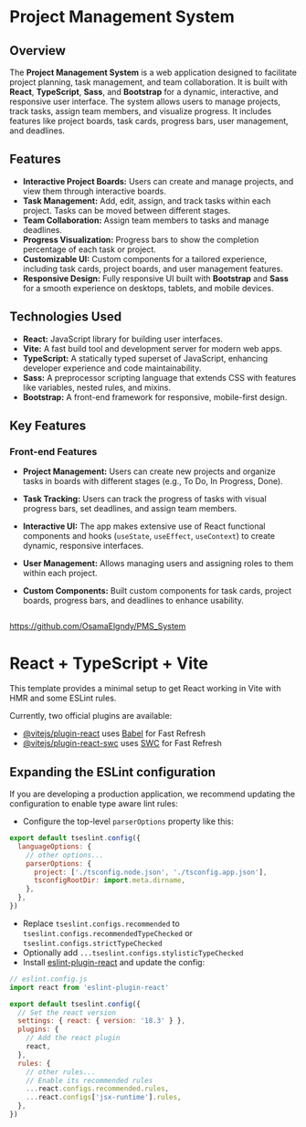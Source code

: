 # Project Management System

## Overview

The **Project Management System** is a web application designed to facilitate project planning, task management, and team collaboration. It is built with **React**, **TypeScript**, **Sass**, and **Bootstrap** for a dynamic, interactive, and responsive user interface. The system allows users to manage projects, track tasks, assign team members, and visualize progress. It includes features like project boards, task cards, progress bars, user management, and deadlines.

## Features

- **Interactive Project Boards:** Users can create and manage projects, and view them through interactive boards.
- **Task Management:** Add, edit, assign, and track tasks within each project. Tasks can be moved between different stages.
- **Team Collaboration:** Assign team members to tasks and manage deadlines.
- **Progress Visualization:** Progress bars to show the completion percentage of each task or project.
- **Customizable UI:** Custom components for a tailored experience, including task cards, project boards, and user management features.
- **Responsive Design:** Fully responsive UI built with **Bootstrap** and **Sass** for a smooth experience on desktops, tablets, and mobile devices.

## Technologies Used

- **React:** JavaScript library for building user interfaces.
- **Vite:** A fast build tool and development server for modern web apps.
- **TypeScript:** A statically typed superset of JavaScript, enhancing developer experience and code maintainability.
- **Sass:** A preprocessor scripting language that extends CSS with features like variables, nested rules, and mixins.
- **Bootstrap:** A front-end framework for responsive, mobile-first design.

## Key Features

### Front-end Features

- **Project Management:** Users can create new projects and organize tasks in boards with different stages (e.g., To Do, In Progress, Done).
- **Task Tracking:** Users can track the progress of tasks with visual progress bars, set deadlines, and assign team members.
- **Interactive UI:** The app makes extensive use of React functional components and hooks (`useState`, `useEffect`, `useContext`) to create dynamic, responsive interfaces.
- **User Management:** Allows managing users and assigning roles to them within each project.
- **Custom Components:** Built custom components for task cards, project boards, progress bars, and deadlines to enhance usability.


   ```bash
   
https://github.com/OsamaElgndy/PMS_System


# React + TypeScript + Vite

This template provides a minimal setup to get React working in Vite with HMR and some ESLint rules.

Currently, two official plugins are available:

- [@vitejs/plugin-react](https://github.com/vitejs/vite-plugin-react/blob/main/packages/plugin-react/README.md) uses [Babel](https://babeljs.io/) for Fast Refresh
- [@vitejs/plugin-react-swc](https://github.com/vitejs/vite-plugin-react-swc) uses [SWC](https://swc.rs/) for Fast Refresh

## Expanding the ESLint configuration

If you are developing a production application, we recommend updating the configuration to enable type aware lint rules:

- Configure the top-level `parserOptions` property like this:

```js
export default tseslint.config({
  languageOptions: {
    // other options...
    parserOptions: {
      project: ['./tsconfig.node.json', './tsconfig.app.json'],
      tsconfigRootDir: import.meta.dirname,
    },
  },
})
```

- Replace `tseslint.configs.recommended` to `tseslint.configs.recommendedTypeChecked` or `tseslint.configs.strictTypeChecked`
- Optionally add `...tseslint.configs.stylisticTypeChecked`
- Install [eslint-plugin-react](https://github.com/jsx-eslint/eslint-plugin-react) and update the config:

```js
// eslint.config.js
import react from 'eslint-plugin-react'

export default tseslint.config({
  // Set the react version
  settings: { react: { version: '18.3' } },
  plugins: {
    // Add the react plugin
    react,
  },
  rules: {
    // other rules...
    // Enable its recommended rules
    ...react.configs.recommended.rules,
    ...react.configs['jsx-runtime'].rules,
  },
})
```
